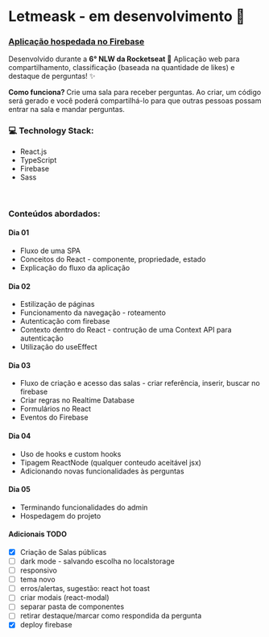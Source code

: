 # Letmeask - em desenvolvimento :construction:


### [Aplicação hospedada no Firebase](https://letmeask-66d64.web.app/)


Desenvolvido durante a <strong>6° NLW da Rocketseat </strong> :rocket: Aplicação web para compartilhamento, classificação (baseada na quantidade de likes) e destaque de perguntas! :sparkles:

<strong>Como funciona? </strong>
Crie uma sala para receber perguntas. Ao criar, um código será gerado e você poderá compartilhá-lo para que outras pessoas possam entrar na sala e mandar perguntas.
<br>

### :computer: Technology Stack:
- React.js
- TypeScript
- Firebase
- Sass
<br>

### Conteúdos abordados:

#### Dia 01
- Fluxo de uma SPA
- Conceitos do React - componente, propriedade, estado
- Explicação do fluxo da aplicação

#### Dia 02
- Estilização de páginas
- Funcionamento da navegação - roteamento
- Autenticação com firebase
- Contexto dentro do React - contrução de uma Context API para autenticação
- Utilização do useEffect

#### Dia 03
- Fluxo de criação e acesso das salas - criar referência, inserir, buscar no firebase
- Criar regras no Realtime Database 
- Formulários no React
- Eventos do Firebase

#### Dia 04
- Uso de hooks e custom hooks
- Tipagem ReactNode (qualquer conteudo aceitável jsx)
- Adicionando novas funcionalidades às perguntas

#### Dia 05
- Terminando funcionalidades do admin
- Hospedagem do projeto

#### Adicionais TODO 
- [x] Criação de Salas públicas
- [ ] dark mode - salvando escolha no localstorage
- [ ] responsivo
- [ ] tema novo
- [ ] erros/alertas, sugestão: react hot toast
- [ ] criar modais (react-modal)
- [ ] separar pasta de componentes
- [ ] retirar destaque/marcar como respondida da pergunta 
- [x] deploy firebase
